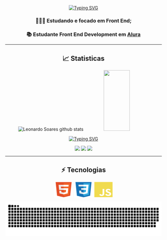 

<div align="center">
<a  href="https://git.io/typing-svg">
   <img  src="https://readme-typing-svg.demolab.com?font=Playfair+Display&weight=500&size=40&pause=1000&color=1DF7A8&background=1451FF00&center=true&vCenter=true&width=437&lines=Ola%2C+seja+bem+vindos(as)!;Sou+Leonardo+Soares.;Tenho+25+anos.;" alt="Typing SVG" />
</a>
</div>

<div align="center"">
  
                   
 ###  👩🏻‍💻 Estudando e focado em Front End;
                                      
### 📚 Estudante Front End Development em <a href="https://cursos.alura.com.br" target="_blank">Alura</a>                                      
                                      
</a></p>

                      
                      
</div>






<hr>
</div>
<div align="center"  ">
  

## 📈 Statisticas                     
                      
</div>

<div align="center">  
  <img width="49%" height="195px" src="https://github-readme-stats-sigma-five.vercel.app/api?username=Rox351&show_icons=true&count_private=true&hide_border=true&title_color=ffffff&icon_color=7FFFD4&text_color=c9d1d9&bg_color=0d1117" alt="Leonardo Soares github stats"/> 
  <img width="41%" height="195px" src="https://github-readme-stats-sigma-five.vercel.app/api/top-langs/?username=Rox351&layout=compact&hide_border=true&title_color=ffffff&text_color=ffffff&bg_color=0d1117"/>
</div>

<div align="center">
 
<a href="https://git.io/typing-svg"><img src="https://readme-typing-svg.demolab.com?font=Playfair+Display&weight=500&size=25&pause=1000&color=1DF7A8&background=1451FF00&center=true&vCenter=true&width=760&height=25&lines=Sinta-se+a+vontade+para+entrar+em+contato+atrav%C3%A9s+dos+links+abaixo%3A" alt="Typing SVG" /></a>
  <div align="center">
<div style="display: inline_block">
      
 <div align="center"> 
  <a href="https://www.linkedin.com/in/lsoares2008/ target="_blank"" target="_blank"><img src="https://user-images.githubusercontent.com/122987929/213333787-9a57e6be-58d8-482c-92bd-5677031d02ae.jpg" width="40px"></a>
  <a href = "mailto:l.soares.2008@gmail.com" target="_blank"><img src="https://user-images.githubusercontent.com/122987929/213333721-63294d35-6371-49d8-b335-096f9c2754d8.JPG" width="40px"></a>
  <a href="https://wa.me/5551985208802" target="_blank"><img src="https://user-images.githubusercontent.com/122987929/213334174-ff06ef33-8141-4ebe-b41d-919d89231659.JPG" width="40px"></a> 
</div>
 



<div align="center">
  <hr>

## ⚡ Tecnologias

<div align="center">
  <p>
  <div>
    <img align="center" alt="Rox351-HTML" height="50" width="60" src="https://raw.githubusercontent.com/devicons/devicon/master/icons/html5/html5-original.svg">
    <img align="center" alt="Rox351-CSS" height="50" width="60" src="https://raw.githubusercontent.com/devicons/devicon/master/icons/css3/css3-original.svg">
    <img align="center" alt="Rox351-Js" height="50" width="60" src="https://raw.githubusercontent.com/devicons/devicon/master/icons/javascript/javascript-plain.svg">
    <!img align="center" alt="Rox351-Ts" height="50" width="60" src="https://raw.githubusercontent.com/devicons/devicon/master/icons/typescript/typescript-plain.svg">
    <!img align="center" alt="Rox351-React" height="50" width="60" src="https://raw.githubusercontent.com/devicons/devicon/master/icons/react/react-original.svg">
    <!img align="center" alt="Rox351-Python" height="50" width="60" src="https://raw.githubusercontent.com/devicons/devicon/master/icons/python/python-original.svg">
    <!img align="center" alt="Rox351-Csharp" height="50" width="60" src="https://raw.githubusercontent.com/devicons/devicon/master/icons/csharp/csharp-original.svg">
 


 <a/>


<br>




<div> 

 
  ![Snake animation](https://github.com/Rox351/Rox351/blob/main/github-contribution-grid-snake.svg)
 
</div>

  
  

    
 
    
   
